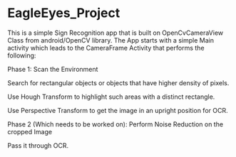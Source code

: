 # EagleEyes_Project
This is a simple Sign Recognition app that is built on OpenCvCameraView Class from android/OpenCV library. The App starts with a simple Main activity which leads to the CameraFrame Activity that performs the following:

Phase 1:
Scan the Environment 

Search for rectangular objects or objects that have higher density of pixels.

Use Hough Transform to highlight such areas with a distinct rectangle.

Use Perspective Transform to get the image in an upright position for OCR.

Phase 2 (Which needs to be worked on):
Perform Noise Reduction on the cropped Image

Pass it through OCR.

